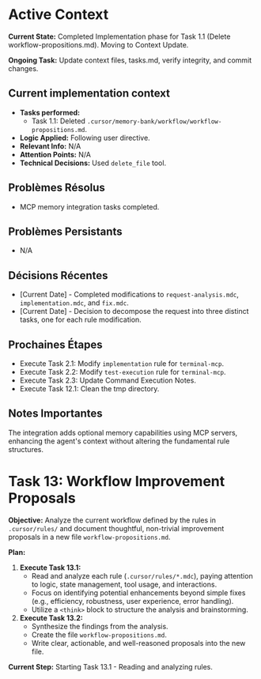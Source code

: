 # Active Context

**Current State:** Completed Implementation phase for Task 1.1 (Delete workflow-propositions.md). Moving to Context Update.

**Ongoing Task:** Update context files, tasks.md, verify integrity, and commit changes.

## Current implementation context
- **Tasks performed:**
    - Task 1.1: Deleted `.cursor/memory-bank/workflow/workflow-propositions.md`.
- **Logic Applied:** Following user directive.
- **Relevant Info:** N/A
- **Attention Points:** N/A
- **Technical Decisions:** Used `delete_file` tool.

## Problèmes Résolus
- MCP memory integration tasks completed.

## Problèmes Persistants
- N/A

## Décisions Récentes
- [Current Date] - Completed modifications to `request-analysis.mdc`, `implementation.mdc`, and `fix.mdc`.
- [Current Date] - Decision to decompose the request into three distinct tasks, one for each rule modification.

## Prochaines Étapes
- Execute Task 2.1: Modify `implementation` rule for `terminal-mcp`.
- Execute Task 2.2: Modify `test-execution` rule for `terminal-mcp`.
- Execute Task 2.3: Update Command Execution Notes.
- Execute Task 12.1: Clean the tmp directory.

## Notes Importantes
The integration adds optional memory capabilities using MCP servers, enhancing the agent's context without altering the fundamental rule structures.

# Task 13: Workflow Improvement Proposals

**Objective:** Analyze the current workflow defined by the rules in `.cursor/rules/` and document thoughtful, non-trivial improvement proposals in a new file `workflow-propositions.md`.

**Plan:**
1.  **Execute Task 13.1:**
    *   Read and analyze each rule (`.cursor/rules/*.mdc`), paying attention to logic, state management, tool usage, and interactions.
    *   Focus on identifying potential enhancements beyond simple fixes (e.g., efficiency, robustness, user experience, error handling).
    *   Utilize a `<think>` block to structure the analysis and brainstorming.
2.  **Execute Task 13.2:**
    *   Synthesize the findings from the analysis.
    *   Create the file `workflow-propositions.md`.
    *   Write clear, actionable, and well-reasoned proposals into the new file.

**Current Step:** Starting Task 13.1 - Reading and analyzing rules. 